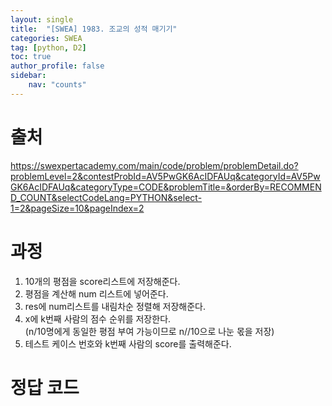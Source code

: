 ```yaml
---
layout: single
title:  "[SWEA] 1983. 조교의 성적 매기기"
categories: SWEA
tag: [python, D2]
toc: true
author_profile: false
sidebar:
    nav: "counts"
---
```


# 출처
<https://swexpertacademy.com/main/code/problem/problemDetail.do?problemLevel=2&contestProbId=AV5PwGK6AcIDFAUq&categoryId=AV5PwGK6AcIDFAUq&categoryType=CODE&problemTitle=&orderBy=RECOMMEND_COUNT&selectCodeLang=PYTHON&select-1=2&pageSize=10&pageIndex=2>




  
  
# 과정

1. 10개의 평점을 score리스트에 저장해준다.
2. 평점을 계산해 num 리스트에 넣어준다.
3. res에 num리스트를 내림차순 정렬해 저장해준다.
4. x에 k번째 사람의 점수 순위를 저장한다.  
(n/10명에게 동일한 평점 부여 가능이므로 n//10으로 나눈 몫을 저장)
5. 테스트 케이스 번호와 k번째 사람의 score를 출력해준다.



# 정답 코드
<script src="https://gist.github.com/kghees/b3bcc8bcce25d80c674460410a570ea5.js"></script>


